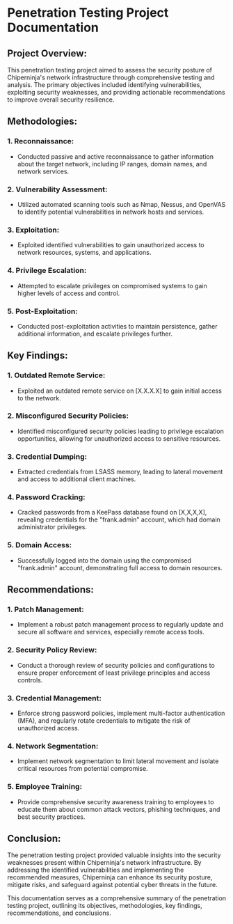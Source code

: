 # Penetration Testing Project Documentation

## Project Overview:

This penetration testing project aimed to assess the security posture of Chiperninja's network infrastructure through comprehensive testing and analysis. The primary objectives included identifying vulnerabilities, exploiting security weaknesses, and providing actionable recommendations to improve overall security resilience.

## Methodologies:

### 1. Reconnaissance:
   - Conducted passive and active reconnaissance to gather information about the target network, including IP ranges, domain names, and network services.
   
### 2. Vulnerability Assessment:
   - Utilized automated scanning tools such as Nmap, Nessus, and OpenVAS to identify potential vulnerabilities in network hosts and services.

### 3. Exploitation:
   - Exploited identified vulnerabilities to gain unauthorized access to network resources, systems, and applications.

### 4. Privilege Escalation:
   - Attempted to escalate privileges on compromised systems to gain higher levels of access and control.

### 5. Post-Exploitation:
   - Conducted post-exploitation activities to maintain persistence, gather additional information, and escalate privileges further.

## Key Findings:

### 1. Outdated Remote Service:
   - Exploited an outdated remote service on [X.X.X.X] to gain initial access to the network.
   
### 2. Misconfigured Security Policies:
   - Identified misconfigured security policies leading to privilege escalation opportunities, allowing for unauthorized access to sensitive resources.

### 3. Credential Dumping:
   - Extracted credentials from LSASS memory, leading to lateral movement and access to additional client machines.

### 4. Password Cracking:
   - Cracked passwords from a KeePass database found on [X,X,X,X], revealing credentials for the "frank.admin" account, which had domain administrator privileges.

### 5. Domain Access:
   - Successfully logged into the domain using the compromised "frank.admin" account, demonstrating full access to domain resources.

## Recommendations:

### 1. Patch Management:
   - Implement a robust patch management process to regularly update and secure all software and services, especially remote access tools.
   
### 2. Security Policy Review:
   - Conduct a thorough review of security policies and configurations to ensure proper enforcement of least privilege principles and access controls.

### 3. Credential Management:
   - Enforce strong password policies, implement multi-factor authentication (MFA), and regularly rotate credentials to mitigate the risk of unauthorized access.

### 4. Network Segmentation:
   - Implement network segmentation to limit lateral movement and isolate critical resources from potential compromise.

### 5. Employee Training:
   - Provide comprehensive security awareness training to employees to educate them about common attack vectors, phishing techniques, and best security practices.

## Conclusion:

The penetration testing project provided valuable insights into the security weaknesses present within Chiperninja's network infrastructure. By addressing the identified vulnerabilities and implementing the recommended measures, Chiperninja can enhance its security posture, mitigate risks, and safeguard against potential cyber threats in the future.

This documentation serves as a comprehensive summary of the penetration testing project, outlining its objectives, methodologies, key findings, recommendations, and conclusions.
